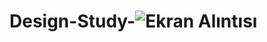 # Design-Study-![Ekran Alıntısı](https://user-images.githubusercontent.com/104151458/229392710-cc5af8b0-0199-4633-a7e3-28ef444a9285.PNG)
